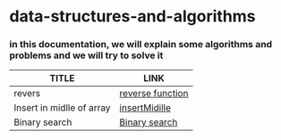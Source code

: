 # data-structures-and-algorithms
### in this documentation, we will explain some algorithms and problems and we will try to solve it

| TITLE           | LINK            | 
|-----------------|-----------------|
| revers          | [reverse function](./java/data%20and%20algo%20cc/reverse.md)  | 
| Insert in midlle of array         | [insertMidille](./java/data%20and%20algo%20cc/insertMiddle.md)  | 
| Binary search         | [Binary search](./java/data%20and%20algo%20cc/binarySearch.md)  | 